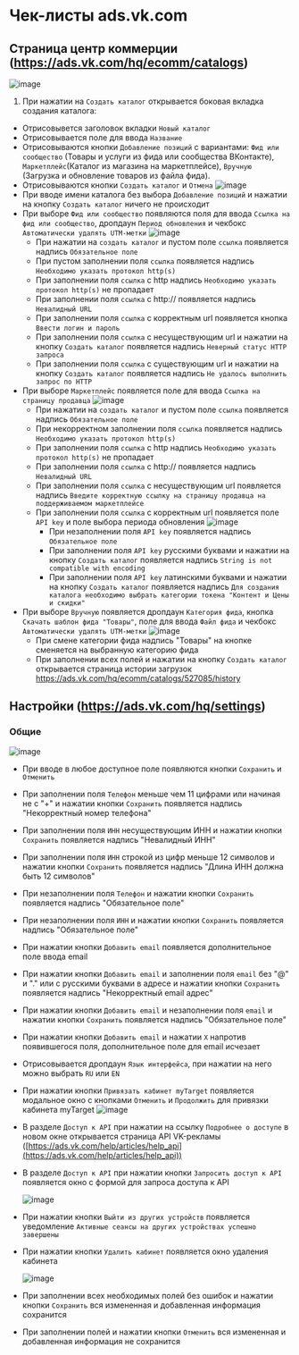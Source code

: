 # Чек-листы ads.vk.com

## Страница центр коммерции (https://ads.vk.com/hq/ecomm/catalogs)

![image](https://github.com/flioletty/homework-3-spring-2024/assets/92665311/82340918-e984-4f91-a85b-156fd5795351)

1. При нажатии на `Создать каталог` открывается боковая вкладка создания каталога:
  - Отрисовывется заголовок вкладки `Новый каталог`
  - Отрисовывается поле для ввода `Название`
  - Отрисовываются кнопки `Добавление позиций` с вариантами: `Фид или сообщество` (Товары и услуги из фида или сообщества ВКонтакте), `Маркетплейс`(Каталог из магазина на маркетплейсе), `Вручную` (Загрузка и обновление товаров из файла фида).
  - Отрисовываются кнопки `Создать каталог` и `Отмена`
  ![image](https://github.com/flioletty/homework-3-spring-2024/assets/92665311/03a8e820-98e3-4502-a7a4-ee620c0aacfc)
  - При вводе имени каталога без выбора `Добавление позиций` и нажатии на кнопку `Создать каталог` ничего не происходит
  - При выборе `Фид или сообщество` появляются поля для ввода `Ссылка на фид или сообщество`, дропдаун `Период обновления` и чекбокс `Автоматически удалять UTM-метки`
    ![image](https://github.com/flioletty/homework-3-spring-2024/assets/92665311/b772f248-e1ae-4fd3-b0ff-cb23b0181038)
    - При нажатии на `создать каталог` и пустом поле `ссылка` появляется надпись `Обязательное поле`
    - При пустом заполнении поля `ссылка` появляется надпись `Необходимо указать протокол http(s)`
    - При заполнении поля `ссылка` c http надпись `Необходимо указать протокол http(s)` не пропадает
    - При заполнении поля `ссылка` c http:// появляется надпись `Невалидный URL`
    - При заполнении поля `ссылка` с корректным url появляется кнопка `Ввести логин и пароль`
    - При заполнении поля `ссылка` с несуществующим url и нажатии на кнопку `Создать каталог` появляется надпись `Неверный статус HTTP запроса`
    - При заполнении поля `ссылка` с существующим url и нажатии на кнопку `Создать каталог` появляется надпись `Не удалось выполнить запрос по HTTP`
  - При выборе `Маркетплейс` появляется поле для ввода `Ссылка на страницу продавца`
    ![image](https://github.com/flioletty/homework-3-spring-2024/assets/92665311/cc30d0a4-35e5-42d9-9dad-a826f1b90b6d)
    - При нажатии на `создать каталог` и пустом поле `ссылка` появляется надпись `Обязательное поле`
    - При некорректном заполнении поля `ссылка` появляется надпись `Необходимо указать протокол http(s)`
    - При заполнении поля `ссылка` c http надпись `Необходимо указать протокол http(s)` не пропадает
    - При заполнении поля `ссылка` c http:// появляется надпись `Невалидный URL`
    - При заполнении поля `ссылка` c несуществующим url появляется надпись `Введите корректную ссылку на страницу продавца на поддерживаемом маркетплейсе`
    - При заполнении поля `ссылка` с корректным url появляется поле `API key` и поле выбора периода обновления
      ![image](https://github.com/flioletty/homework-3-spring-2024/assets/92665311/bf4ca599-00c4-451f-a499-319a9a3a4777)
      - При незаполнении поля `API key` появляется надпись `Обязательное поле`
      - При заполнении поля `API key` русскими буквами и нажатии на кнопку `Создать каталог` появляется надпись `String is not compatible with encoding`
      - При заполнении поля `API key` латинскими буквами и нажатии на кнопку `Создать каталог` появляется надпись `Для создания каталога необходимо выбрать категории токена "Контент и Цены и скидки"`
  - При выборе `Вручную` появляется дропдаун `Категория фида`, кнопка `Скачать шаблон фида "Товары"`, поле для ввода `Файл фида` и чекбокс `Автоматически удалять UTM-метки`
    ![image](https://github.com/flioletty/homework-3-spring-2024/assets/92665311/f957d01d-f483-4067-a41f-a6b4d9bf4104)
    - При смене категории фида надпись "Товары" на кнопке сменяется на выбранную категорию фида
    - При заполнении всех полей и нажатии на кнопку `Создать каталог` открывается страница истории загрузок https://ads.vk.com/hq/ecomm/catalogs/527085/history
   
## Настройки (https://ads.vk.com/hq/settings)

### Общие

![image](https://github.com/flioletty/homework-3-spring-2024/assets/92665311/88debf03-210a-4c11-8703-3f18a0844625)

- При вводе в любое доступное поле появляются кнопки `Сохранить` и `Отменить`
- При заполнении поля `Телефон` меньше чем 11 цифрами или начиная не с "+" и нажатии кнопки `Сохранить` появляется надпись "Некорректный номер телефона"
- При заполнении поля `ИНН` несуществующим ИНН  и нажатии кнопки `Сохранить` появляется надпись "Невалидный ИНН"
- При заполнении поля `ИНН` строкой из цифр меньше 12 символов и нажатии кнопки `Сохранить` появляется надпись "Длина ИНН должна быть 12 символов"
- При незаполнении поля `Телефон` и нажатии кнопки `Сохранить` появляется надпись "Обязательное поле"
- При незаполнении поля `ИНН` и нажатии кнопки `Сохранить` появляется надпись "Обязательное поле"
- При нажатии кнопки `Добавить email` появляется дополнительное поле ввода email
- При нажатии кнопки `Добавить email` и заполнении поля `email` без "@" и "." или с русскими буквами в адресе и нажатии кнопки `Сохранить` появляется надпись "Некорректный email адрес"
- При нажатии кнопки `Добавить email` и незаполнении поля `email` и нажатии кнопки `Сохранить` появляется надпись "Обязательное поле"
- При нажатии кнопки `Добавить email` и нажатии `Х` напротив появившегося поля, дополнительное поле для email исчезает
- Отрисовывается дропдаун `Язык интерфейса`, при нажатии на него можно выбрать `RU` или `EN`
- При нажатии кнопки `Привязать кабинет myTarget` появляется модальное окно с кнопками `Отменить` и `Продолжить` для привязки кабинета myTarget
  ![image](https://github.com/flioletty/homework-3-spring-2024/assets/92665311/03a13ebf-58dc-471c-9893-2942dbfa94dc)

- В разделе `Доступ к API` при нажатии на ссылку `Подробнее о доступе` в новом окне открывается страница API VK-рекламы ([https://ads.vk.com/help/articles/help_api](https://ads.vk.com/help/articles/help_api))
- В разделе `Доступ к API` при нажатии кнопки `Запросить доступ к API` появляется окно с формой для запроса доступа к API
  
  ![image](https://github.com/flioletty/homework-3-spring-2024/assets/92665311/41ae1917-bab1-4543-b3ab-10ab9a30417a)

- При нажатии кнопки `Выйти из других устройств` появляется уведомление `Активные сеансы на других устройствах успешно завершены`
- При нажатии кнопки `Удалить кабинет` появляется окно удаления кабинета
  
  ![image](https://github.com/flioletty/homework-3-spring-2024/assets/92665311/1fa1500a-c841-40a9-b295-d1ec67ded6f8)

- При заполнении всех необходимых полей без ошибок и нажатии кнопки `Сохранить` вся измененная и добавленная информация сохранится
- При заполнении полей и нажатии кнопки `Отменить` вся измененная и добавленная информация не сохранится
      
